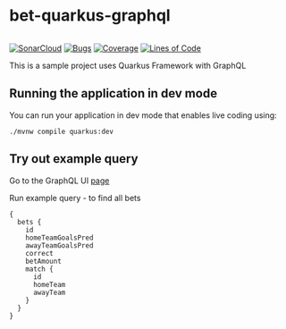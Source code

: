 # bet-quarkus-graphql
[![<PiotrMichalowski96>](https://circleci.com/gh/PiotrMichalowski96/bet-quarkus-graphql.svg?style=svg)](https://circleci.com/gh/PiotrMichalowski96/bet-quarkus-graphql)

[![SonarCloud](https://sonarcloud.io/images/project_badges/sonarcloud-black.svg)](https://sonarcloud.io/dashboard?id=PiotrMichalowski96_bet-quarkus-graphql)
[![Bugs](https://sonarcloud.io/api/project_badges/measure?project=PiotrMichalowski96_bet-quarkus-graphql&metric=bugs)](https://sonarcloud.io/dashboard?id=PiotrMichalowski96_bet-quarkus-graphql)
[![Coverage](https://sonarcloud.io/api/project_badges/measure?project=PiotrMichalowski96_bet-quarkus-graphql&metric=coverage)](https://sonarcloud.io/dashboard?id=PiotrMichalowski96_bet-quarkus-graphql)
[![Lines of Code](https://sonarcloud.io/api/project_badges/measure?project=PiotrMichalowski96_bet-quarkus-graphql&metric=ncloc)](https://sonarcloud.io/dashboard?id=PiotrMichalowski96_bet-quarkus-graphql)

This is a sample project uses Quarkus Framework with GraphQL

## Running the application in dev mode

You can run your application in dev mode that enables live coding using:
```shell script
./mvnw compile quarkus:dev
```
## Try out example query
Go to the GraphQL UI [page](http://localhost:8080/q/graphql-ui)

Run example query - to find all bets
```shell script
{
  bets {
    id
    homeTeamGoalsPred
    awayTeamGoalsPred
    correct
    betAmount
    match {
      id
      homeTeam
      awayTeam
    }
  }
}
```
